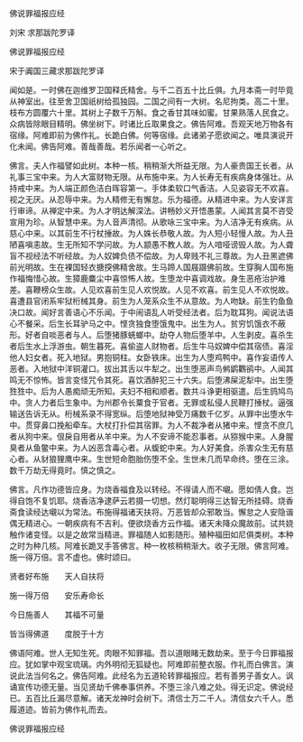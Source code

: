   佛说罪福报应经  

刘宋 求那跋陀罗译  

佛说罪福报应经  

宋于阗国三藏求那跋陀罗译  

闻如是。一时佛在迦维罗卫国释氏精舍。与千二百五十比丘俱。九月本斋一时毕竟从神室出。往至舍卫国祇树给孤独园。二国之间有一大树。名尼拘类。高二十里。枝布方圆覆六十里。其树上子数千万斛。食之香甘其味如蜜。甘果熟落人民食之。众病皆除眼目精明。佛坐树下。时诸比丘取果食之。佛告阿难。吾观天地万物各有宿缘。阿难即前为佛作礼。长跪白佛。何等宿缘。此诸弟子愿欲闻之。唯具演说开化未闻。佛告阿难。善哉善哉。若乐闻者一心听之。  

佛言。夫人作福譬如此树。本种一核。稍稍渐大所益无限。为人豪贵国王长者。从礼事三宝中来。为人大富财物无限。从布施中来。为人长寿无有疾病身体强壮。从持戒中来。为人端正颜色洁白晖容第一。手体柔软口气香洁。人见姿容无不欢喜。视之无厌。从忍辱中来。为人精修无有懈怠。乐为福德。从精进中来。为人安详言行审谛。从禅定中来。为人才明达解深法。讲畅妙义开悟愚蒙。人闻其言莫不咨受宣用为珍。从智慧中来。为人音声清彻。从歌咏三宝中来。为人洁净无有疾病。从慈心中来。以其前生不行杖捶故。为人姝长恭敬人故。为人短小轻慢人故。为人丑陋喜嗔恚故。生无所知不学问故。为人颛愚不教人故。为人喑哑谤毁人故。为人聋盲不视经法不听经故。为人奴婢负债不偿故。为人卑贱不礼三尊故。为人丑黑遮佛前光明故。生在裸国轻衣搪揬佛精舍故。生马蹄人国屐蹑佛前故。生穿胸人国布施作福悔惜心故。生獐鹿麋尘中喜惊怖人故。生堕龙中喜调戏故。身生恶疮治护难差。喜鞭榜众生故。人见欢喜前生见人欢悦故。人见不欢喜。前生见人不欢悦故。喜遭县官闭系牢狱桁械其身。前生为人笼系众生不从意故。为人吻缺。前生钓鱼鱼决口故。闻好言善语心不乐闻。于中闹语乱人听受经法者。后为耽耳狗。闻说法语心不餐采。后生长耳驴马之中。悭贪独食堕饿鬼中。出生为人。贫穷饥饿衣不蔽形。好者自啖恶者与人。后堕猪豚蜣螂中。劫夺人物后堕羊中。人生剥皮。喜杀生者后生水上浮游虫。朝生暮死。喜偷盗人财物者。后生牛马奴婢中偿其宿债。喜淫他人妇女者。死入地狱。男抱铜柱。女卧铁床。出生为人堕鸡鸭中。喜作妄语传人恶者。入地狱中洋铜灌口。拔出其舌以牛犁之。出生堕恶声鸟鸺鹠鸜鹆中。人闻其鸣无不惊怖。皆言变怪咒令其死。喜饮酒醉犯三十六失。后堕沸屎泥犁中。出生堕狌狌中。后为人愚痴顽无所知。夫妇不相和顺者。数共斗诤更相驱遣。后生鸽鸠鸟中。贪人力者后生象中。为州郡令长粟食于官者。无罪或私侵人民鞭打捶杖。逼强输送告诉无从。桁械系录不得宽纵。后堕地狱神受万痛数千亿岁。从罪中出堕水牛中。贯穿鼻口挽船牵车。大杖打扑偿其宿罪。为人不裁净者从猪中来。悭贪不庶几者从狗中来。佷戾自用者从羊中来。为人不安谛不能忍事者。从猕猴中来。人身腥臭者从鱼鳖中来。为人凶恶含毒心者。从蝮蛇中来。为人好美食。杀害众生无有慈心者。从豺狼狸鹰中来。生世短命胞胎伤堕不全。生世未几而早命终。堕在三涂。数千万劫无得竟时。慎之慎之。  

佛言。凡作功德皆应身。为烧香福食及以转经。不得请人而不嚫。愿如倩人食。岂得自饱不复饥耶。烧香洁净逮萨云若摄一切想。然灯聪明得三达智无所挂碍。烧香斋食读经达嚫以为常法。布施得福诸天扶将。万恶皆却众邪敢当。懈怠之人安隐谐偶无精进心。一朝疾病有不吉利。便欲烧香方云作福。诸天未降众魔故前。试共娆触作诸变怪。以是之故常当精进。罪福随人如影随形。殖种福田如尼俱类树。本种之时为种几核。阿难长跪叉手答佛言。种一枚核稍稍渐大。收子无限。佛言阿难。施一得万倍。言不虚也。佛时颂曰。  

贤者好布施　　天人自扶将  

施一得万倍　　安乐寿命长  

今日施善人　　其福不可量  

皆当得佛道　　度脱于十方  

佛语阿难。世人无知生死。肉眼不知罪福。吾以道眼睹无数劫来。至于今日罪福报应。犹如掌中观宝琉璃。内外明彻无狐疑也。阿难即前整衣服。作礼而白佛言。演说此法当何名之。佛告阿难。此经名为五道轮转罪福报应。若有善男子善女人。讽诵宣传功德无量。当见贤劫千佛奉事供养。不堕三涂八难之处。得无识定。佛说经已。五百比丘漏尽意解。诸天龙神时会树下。清信士万二千人。清信女六千人。悉履道迹。皆前为佛作礼而去。  

佛说罪福报应经  
